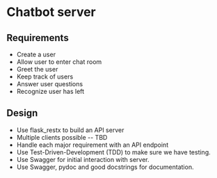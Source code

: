 # Chatbot server

## Requirements

- Create a user
- Allow user to enter chat room
- Greet the user
- Keep track of users
- Answer user questions
- Recognize user has left

## Design

- Use flask_restx to build an API server
- Multiple clients possible -- TBD
- Handle each major requirement with an API endpoint
- Use Test-Driven-Development (TDD) to make sure we have testing.
- Use Swagger for initial interaction with server.
- Use Swagger, pydoc and good docstrings for documentation.

